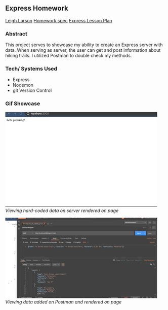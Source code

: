 ## Express Homework

[Leigh Larson](https://github.com/leighlars) 
[Homework spec](https://gist.github.com/cbdallavalle/83287a763b8c178d4dfd5d9ea03d981c)
[Express Lesson Plan](https://frontend.turing.io/lessons/module-3/express.html)

### Abstract
This project serves to showcase my ability to create an Express server with data. 
When serving as server, the user can get and post information about hiking trails. 
I utilized Postman to double check my methods.

### Tech/ Systems Used
- Express
- Nodemon
- git Version Control

### Gif Showcase
![gif of data on server](./images/server-storage.gif)</br>
*Viewing hard-coded data on server rendered on page*


![gif of data updated on Postman to server](./images/updating-server.gif)</br>
*Viewing data added on Postman and rendered on page*



